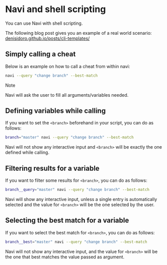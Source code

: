 # Navi and shell scripting

You can use Navi with shell scripting.

The following blog post gives you an example of a real world scenario: [denisidoro.github.io/posts/cli-templates/](https://denisidoro.github.io/posts/cli-templates/)

## Simply calling a cheat

Below is an example on how to call a cheat from within navi:

```sh
navi --query "change branch" --best-match
```

> [!NOTE]
> Navi will ask the user to fill all arguments/variables needed.

## Defining variables while calling

If you want to set the `<branch>` beforehand in your script, you can do as follows:

```sh
branch="master" navi --query "change branch" --best-match
```

Navi will not show any interactive input and `<branch>` will be exactly the one defined while calling.

## Filtering results for a variable

If you want to filter some results for `<branch>`, you can do as follows:

```sh
branch__query="master" navi --query "change branch" --best-match
```

Navi will show any interactive input, unless a single entry is automatically selected and
the value for `<branch>` will be the one selected by the user.

## Selecting the best match for a variable

If you want to select the best match for `<branch>`, you can do as follows:

```sh
branch__best="master" navi --query "change branch" --best-match
```

Navi will not show any interactive input, and the value for `<branch>` will be the one that
best matches the value passed as argument.
